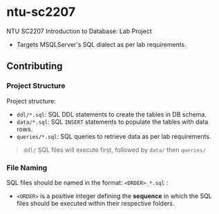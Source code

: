 # ntu-sc2207
NTU SC2207 Introduction to Database: Lab Project
- Targets MSQLServer's SQL dialect as per lab requirements.

## Contributing
### Project Structure
Project structure:
- `ddl/*.sql`: SQL DDL statements to create the tables in DB schema.
- `data/*.sql`: SQL `INSERT` statements to populate the tables with data rows.
- `queries/*.sql`: SQL queries to retrieve data as per lab requirements.

> `ddl/` SQL files will execute first, followed by `data/` then `queries/`

### File Naming
SQL files should be named in the format: `<ORDER>_*.sql` :
-  `<ORDER>` is a positive integer defining the **sequence** in which the SQL files should be executed within their respective folders.
